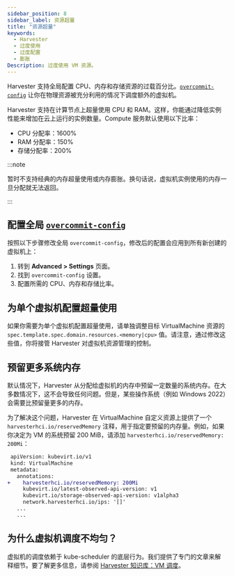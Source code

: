```yaml
---
sidebar_position: 8
sidebar_label: 资源超量
title: "资源超量"
keywords:
  - Harvester
  - 过度使用
  - 过度配置
  - 膨胀
Description: 过度使用 VM 资源。
---
```


Harvester 支持全局配置 CPU、内存和存储资源的过载百分比。[`overcommit-config`](../settings/settings.md#overcommit-config) 让你在物理资源被充分利用的情况下调度额外的虚拟机。

Harvester 支持在计算节点上超量使用 CPU 和 RAM。这样，你能通过降低实例性能来增加在云上运行的实例数量。Compute 服务默认使用以下比率：

- CPU 分配率：1600%
- RAM 分配率：150%
- 存储分配率：200%

:::note

暂时不支持经典的内存超量使用或内存膨胀。换句话说，虚拟机实例使用的内存一旦分配就无法返回。

:::

## 配置全局 [`overcommit-config`](../settings/settings.md#overcommit-config)

按照以下步骤修改全局 `overcommit-config`，修改后的配置会应用到所有新创建的虚拟机上：

1. 转到 **Advanced > Settings** 页面。
1. 找到 `overcommit-config` 设置。
1. 配置所需的 CPU、内存和存储比率。

## 为单个虚拟机配置超量使用

如果你需要为单个虚拟机配置超量使用，请单独调整目标 VirtualMachine 资源的 ` spec.template.spec.domain.resources.<memory|cpu>` 值。请注意，通过修改这些值，你将接管 Harvester 对虚拟机资源管理的控制。

## 预留更多系统内存

默认情况下，Harvester 从分配给虚拟机的内存中预留一定数量的系统内存。在大多数情况下，这不会导致任何问题。但是，某些操作系统（例如 Windows 2022）会需要比预留量更多的内存。

为了解决这个问题，Harvester 在 VirtualMachine 自定义资源上提供了一个 `harvesterhci.io/reservedMemory` 注释，用于指定要预留的内存量。例如，如果你决定为 VM 的系统预留 200 MiB，请添加 `harvesterhci.io/reservedMemory: 200Mi`：

```diff
 apiVersion: kubevirt.io/v1
 kind: VirtualMachine
 metadata:
   annotations:
+    harvesterhci.io/reservedMemory: 200Mi
     kubevirt.io/latest-observed-api-version: v1
     kubevirt.io/storage-observed-api-version: v1alpha3
     network.harvesterhci.io/ips: '[]'
   ...
   ...
```

## 为什么虚拟机调度不均匀？

虚拟机的调度依赖于 kube-scheduler 的底层行为。我们提供了专门的文章来解释细节。要了解更多信息，请参阅 [Harvester 知识库：VM 调度](https://harvesterhci.io/kb/vm-scheduling/)。
